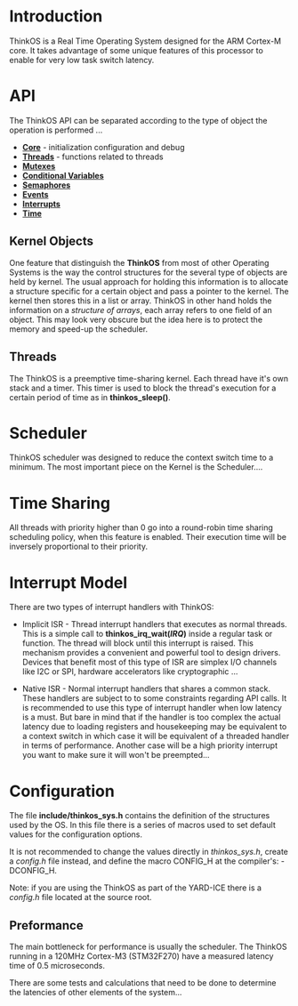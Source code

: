 # Introduction #

ThinkOS is a Real Time Operating System designed for the ARM Cortex-M core. It takes advantage of some unique features of this processor to enable for very low task switch latency.

# API #

The ThinkOS API can be separated according to the type of object the operation is performed ...

  * **[Core](thinkOsApiCore.md)** - initialization configuration and debug
  * **[Threads](thinkOsApiThread.md)** - functions related to threads
  * **[Mutexes](thinkOsApiMutex.md)**
  * **[Conditional Variables](thinkOsApiCondVar.md)**
  * **[Semaphores](thinkOsApiSemaphores.md)**
  * **[Events](thinkOsApiEvents.md)**
  * **[Interrupts](thinkOsApiInterrupts.md)**
  * **[Time](thinkOsApiTime.md)**

## Kernel Objects ##

One feature that distinguish the **ThinkOS** from most of other Operating Systems is the way the control structures for the several type of objects are held by kernel. The usual approach for holding this information is to allocate a structure specific for a certain object and pass a pointer to the kernel. The kernel then stores this in a list or array. ThinkOS in other hand holds the information on a _structure of arrays_, each array refers to one field of an object. This may look very obscure but the idea here is to protect the memory and speed-up the scheduler.

## Threads ##

The ThinkOS is a preemptive time-sharing kernel.
Each thread have it's own stack and a timer. This timer is used to block the thread's execution for a certain period of time as in **thinkos\_sleep()**.

# Scheduler #

ThinkOS scheduler was designed to reduce the context switch time to a minimum. The most important piece on the Kernel is the Scheduler....

# Time Sharing #

All threads with priority higher than 0 go into a round-robin time sharing scheduling policy, when this feature is enabled. Their execution time will be inversely proportional to their priority.

# Interrupt Model #

There are two types of interrupt handlers with ThinkOS:

  * Implicit ISR - Thread interrupt handlers that executes as normal threads. This is a simple call to **thinkos\_irq\_wait(_IRQ_)** inside a regular task or function. The thread will block until this interrupt is raised. This mechanism provides a convenient and powerful tool to design drivers. Devices that benefit most of this type of ISR are simplex I/O channels like I2C or SPI, hardware accelerators like cryptographic ...

  * Native ISR - Normal interrupt handlers that shares a common stack. These handlers are subject to to some constraints regarding API calls. It is recommended to use this type of interrupt handler when low latency is a must. But bare in mind that if the handler is too complex the actual latency due to loading registers and housekeeping may be equivalent to a context switch in which case it will be equivalent of a threaded handler in terms of performance. Another case will be a high priority interrupt you want to make sure it will won't  be preempted...

# Configuration #

The file **include/thinkos\_sys.h** contains the definition of the structures used by the OS. In this file there is a series of macros used to set default values for the configuration options.

It is not recommended to change the values directly in _thinkos\_sys.h_, create a _config.h_ file instead, and define the macro CONFIG\_H at the compiler's: -DCONFIG\_H.

Note: if you are using the ThinkOS as part of the YARD-ICE there is a _config.h_ file located at the source root.

## Preformance ##

The main bottleneck for performance is usually the scheduler. The ThinkOS running in a 120MHz Cortex-M3 (STM32F270) have a measured latency time of 0.5 microseconds.

There are some tests and calculations that need to be done to determine the latencies of other elements of the system...